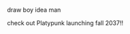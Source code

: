 draw boy idea man

check out Platypunk launching fall 2037!!

<!---
Mi5KL/Mi5KL is a ✨ special ✨ repository because its `README.md` (this file) appears on your GitHub profile.
You can click the Preview link to take a look at your changes.
--->
